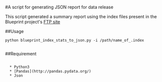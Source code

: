 #A script for generating JSON report for data release

This script generated a summary report using the index files present in the Blueprint project's [FTP site](http://ftp.ebi.ac.uk/pub/databases/blueprint/releases/current_release/homo_sapiens/)

##Usage
 <pre><code>python blueprint_index_stats_to_json.py -i /path/name_of_.index
 </pre></code>

##Requirement
<pre><code>
  * Python3
  * [Pandas](http://pandas.pydata.org/)
  * Json
</pre></code>
